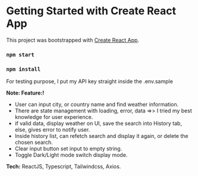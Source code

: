 # Getting Started with Create React App

This project was bootstrapped with [Create React App](https://github.com/facebook/create-react-app).

### `npm start`

### `npm install`

For testing purpose, I put my API key straight inside the .env.sample

**Note: Feature:!**

- User can input city, or country name and find weather information.
- There are state management with loading, error, data =>> I tried my best knowledge for user experience.
- if valid data, display weather on UI, save the search into History tab, else, gives error to notify user.
- Inside history list, can refetch search and display it again, or delete the chosen search. 
- Clear input button set input to empty string.
- Toggle Dark/Light mode switch display mode.

**Tech:**
ReactJS, Typescript, Tailwindcss, Axios.
